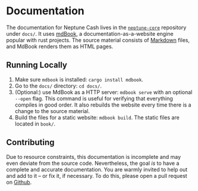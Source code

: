 # Documentation

The documentation for Neptune Cash lives in the [`neptune-core`](https://github.com/Neptune-Crypto/neptune-core) repository under `docs/`. It uses [mdBook](https://rust-lang.github.io/mdBook/), a documentation-as-a-website engine popular with rust projects. The source material consists of [Markdown](https://commonmark.org/) files, and MdBook renders them as HTML pages.

## Running Locally

 1. Make sure `mdbook` is installed: `cargo install mdbook`.
 2. Go to the `docs/` directory: `cd docs/`.
 3. (Optional:) use MdBook as a HTTP server: `mdbook serve` with an optional `--open` flag. This command is useful for verifying that everything compiles in good order. It also rebuilds the website every time there is a change to the source material.
 4. Build the files for a static website: `mdbook build`. The static files are located in `book/`.

## Contributing

Due to resource constraints, this documentation is incomplete and may even deviate from the source code. Nevertheless, the goal *is* to have a complete and accurate documentation. You are warmly invited to help out and add to it – or fix it, if necessary. To do this, please open a pull request on [Github](https://github.com/Neptune-Crypto/neptune-core).
